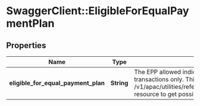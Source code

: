 # SwaggerClient::EligibleForEqualPaymentPlan

## Properties
Name | Type | Description | Notes
------------ | ------------- | ------------- | -------------
**eligible_for_equal_payment_plan** | **String** | The EPP allowed indicator. This is applicable for credit cards transactions only. This is a reference data field. Please use /v1/apac/utilities/referenceData/{eligibleForEqualPaymentPlan} resource to get possible value of This field with description. | 

